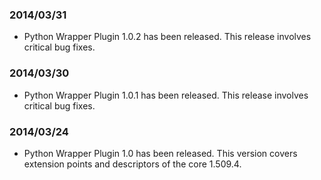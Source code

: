 ### 2014/03/31
* Python Wrapper Plugin 1.0.2 has been released. This release involves critical bug fixes.
### 2014/03/30
* Python Wrapper Plugin 1.0.1 has been released. This release involves critical bug fixes.
### 2014/03/24
* Python Wrapper Plugin 1.0 has been released. This version covers extension points and descriptors of the core 1.509.4.